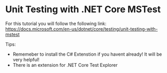 # Unit Testing with .NET Core MSTest

For this tutorial you will follow the following link:
https://docs.microsoft.com/en-us/dotnet/core/testing/unit-testing-with-mstest

Tips:
- Rememeber to install the C# Extenstion if you havent already! It will be very helpful!
- There is an extension for .NET Core Test Explorer
